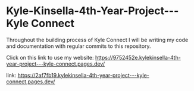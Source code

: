 # Kyle-Kinsella-4th-Year-Project---Kyle Connect
Throughout the building process of Kyle Connect I will be writing my code and documentation with regular commits to this repository.

Click on this link to use my website: https://9752452e.kylekinsella-4th-year-project---kyle-connect.pages.dev/


link: https://2af7fb19.kylekinsella-4th-year-project---kyle-connect.pages.dev/
